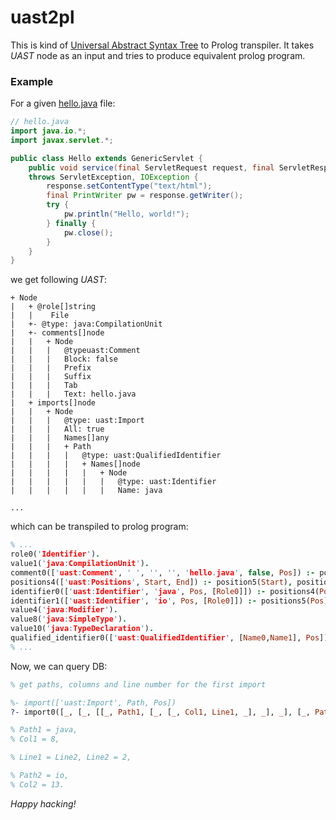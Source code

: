 # uast2pl
This is kind of [Universal Abstract Syntax Tree](https://doc.bblf.sh/uast/uast-specification-v2.html) to Prolog transpiler.
It takes *UAST* node as an input and tries to produce equivalent prolog program.


### Example
For a given [hello.java](http://play.bblf.sh) file:
```java
// hello.java
import java.io.*;
import javax.servlet.*;

public class Hello extends GenericServlet {
    public void service(final ServletRequest request, final ServletResponse response)
    throws ServletException, IOException {
        response.setContentType("text/html");
        final PrintWriter pw = response.getWriter();
        try {
            pw.println("Hello, world!");
        } finally {
            pw.close();
        }
    }
}
```

we get following *UAST*:
```
+ Node
|   + @role[]string
|   |    File
|   +- @type: java:CompilationUnit
|   +- comments[]node
|   |   + Node
|   |   |   @typeuast:Comment
|   |   |   Block: false
|   |   |   Prefix 
|   |   |   Suffix
|   |   |   Tab
|   |   |   Text: hello.java
|   + imports[]node
|   |   + Node
|   |   |   @type: uast:Import
|   |   |   All: true
|   |   |   Names[]any
|   |   |   + Path
|   |   |   |   @type: uast:QualifiedIdentifier
|   |   |   |   + Names[]node
|   |   |   |   |   + Node
|   |   |   |   |   |   @type: uast:Identifier
|   |   |   |   |   |   Name: java

...
```

which can be transpiled to prolog program:
```prolog
% ...
role0('Identifier').
value1('java:CompilationUnit').
comment0(['uast:Comment', ' ', '', '', 'hello.java', false, Pos]) :- positions1(Pos).
positions4(['uast:Positions', Start, End]) :- position5(Start), position7(End).
identifier0(['uast:Identifier', 'java', Pos, [Role0]]) :- positions4(Pos),role0(Role0).
identifier1(['uast:Identifier', 'io', Pos, [Role0]]) :- positions5(Pos),role0(Role0).
value4('java:Modifier').
value8('java:SimpleType').
value10('java:TypeDeclaration').
qualified_identifier0(['uast:QualifiedIdentifier', [Name0,Name1], Pos]) :- positions3(Pos),identifier0(Name0),identifier1(Name1).
% ...

```

Now, we can query DB:
```prolog
% get paths, columns and line number for the first import

%- import(['uast:Import', Path, Pos])
?- import0([_, [_, [[_, Path1, [_, [_, Col1, Line1, _], _], _], [_, Path2, [_, [_, Col2, Line2, _], _], _]], _], _]).

% Path1 = java,
% Col1 = 8,

% Line1 = Line2, Line2 = 2,

% Path2 = io,
% Col2 = 13.
```

_Happy hacking!_
